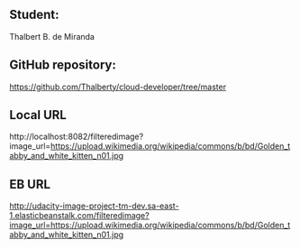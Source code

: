 ## Student: 
Thalbert B. de Miranda

## GitHub repository:
https://github.com/Thalberty/cloud-developer/tree/master

## Local URL
http://localhost:8082/filteredimage?image_url=https://upload.wikimedia.org/wikipedia/commons/b/bd/Golden_tabby_and_white_kitten_n01.jpg

## EB URL
http://udacity-image-project-tm-dev.sa-east-1.elasticbeanstalk.com/filteredimage?image_url=https://upload.wikimedia.org/wikipedia/commons/b/bd/Golden_tabby_and_white_kitten_n01.jpg
